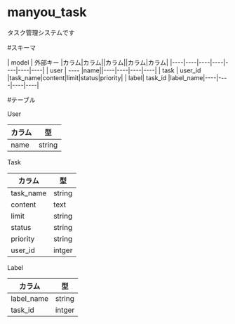 # manyou_task
  タスク管理システムです

#スキーマ

| model | 外部キー |カラム|カラム||カラム||カラム|カラム|
|----|----|----|----|----|----|----|
| user | ---- |name||----|----|----|----|
| task | user_id |task_name|content|limit|status|priority|
| label| task_id |label_name|----|----|----|----|

#テーブル

User

| カラム | 型 |
----|----
| name | string |

Task

| カラム | 型 |
----|----
| task_name | string |
| content | text |
| limit | string |
| status | string|
| priority | string |
| user_id | intger |

Label

| カラム | 型 |
----|----
| label_name | string |
| task_id | intger |
